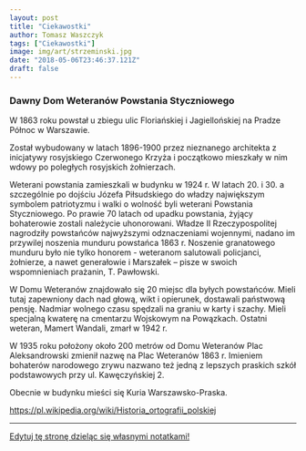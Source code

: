 ```yaml
---
layout: post
title: "Ciekawostki"
author: Tomasz Waszczyk
tags: ["Ciekawostki"]
image: img/art/strzeminski.jpg
date: "2018-05-06T23:46:37.121Z"
draft: false
---
```


### Dawny Dom Weteranów Powstania Styczniowego

W 1863 roku powstał u zbiegu ulic Floriańskiej i Jagiellońskiej na Pradze Północ w Warszawie.

Został wybudowany w latach 1896-1900 przez nieznanego architekta z inicjatywy rosyjskiego Czerwonego Krzyża i początkowo mieszkały w nim wdowy po poległych rosyjskich żołnierzach.

Weterani powstania zamieszkali w budynku w 1924 r. W latach 20. i 30. a szczególnie po dojściu Józefa Piłsudskiego do władzy największym symbolem patriotyzmu i walki o wolność byli weterani Powstania Styczniowego. Po prawie 70 latach od upadku powstania, żyjący bohaterowie zostali należycie uhonorowani. Władze II Rzeczypospolitej nagrodziły powstańców najwyższymi odznaczeniami wojennymi, nadano im przywilej noszenia munduru powstańca 1863 r. Noszenie granatowego munduru było nie tylko honorem - weteranom salutowali policjanci, żołnierze, a nawet generałowie i Marszałek – pisze w swoich wspomnieniach prażanin, T. Pawłowski.

W Domu Weteranów znajdowało się 20 miejsc dla byłych powstańców. Mieli tutaj zapewniony dach nad głową, wikt i opierunek, dostawali państwową pensję. Nadmiar wolnego czasu spędzali na graniu w karty i szachy. Mieli specjalną kwaterę na cmentarzu Wojskowym na Powązkach. Ostatni weteran, Mamert Wandali, zmarł w 1942 r.

W 1935 roku położony około 200 metrów od Domu Weteranów Plac Aleksandrowski zmienił nazwę na Plac Weteranów 1863 r. Imieniem bohaterów narodowego zrywu nazwano też jedną z lepszych praskich szkół podstawowych przy ul. Kawęczyńskiej 2.

Obecnie w budynku mieści się Kuria Warszawsko-Praska.

https://pl.wikipedia.org/wiki/Historia_ortografii_polskiej

---

<a href="https://github.com/TomaszWaszczyk/historia.waszczyk.com/edit/master/src/content/ciekawostki.md" target="_blank">Edytuj tę stronę dzieląc się własnymi notatkami!</a>
